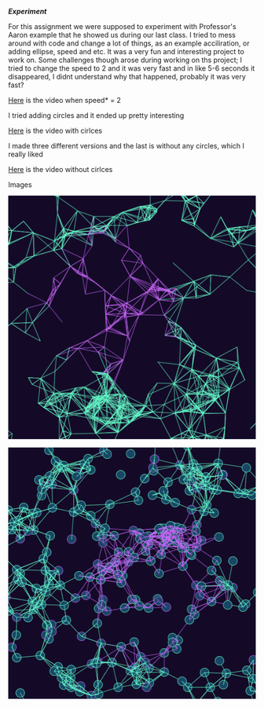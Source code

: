 ***Experiment***

For this assignment we were supposed to experiment with Professor's Aaron example that he showed us during our last class. I tried to mess around with code and change a lot of things, as an example acciliration, or adding ellipse, speed and etc. It was a very fun and interesting project to work on. Some challenges though arose during working on ths project; I tried to change the speed to 2 and it was very fast and in like 5-6 seconds it disappeared, I didnt understand why that happened, probably it was very fast? 

[Here](https://youtu.be/SXG76Bvy_3c) is the video when speed* = 2

I tried adding circles and it ended up pretty interesting

[Here](https://youtu.be/3Bmx-XvgKmE) is the video with cirlces

I made three different versions and the last is without any circles, which I really liked

[Here](https://youtu.be/dHmKpCITS4Y) is the video without cirlces

Images 

 ![](ex1.png)
 
 ![](ex2.png)


